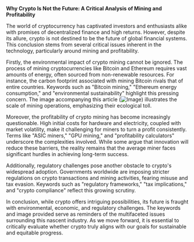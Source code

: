 **Why Crypto Is Not the Future: A Critical Analysis of Mining and Profitability**

The world of cryptocurrency has captivated investors and enthusiasts alike with promises of decentralized finance and high returns. However, despite its allure, crypto is not destined to be the future of global financial systems. This conclusion stems from several critical issues inherent in the technology, particularly around mining and profitability.

Firstly, the environmental impact of crypto mining cannot be ignored. The process of mining cryptocurrencies like Bitcoin and Ethereum requires vast amounts of energy, often sourced from non-renewable resources. For instance, the carbon footprint associated with mining Bitcoin rivals that of entire countries. Keywords such as "Bitcoin mining," "Ethereum energy consumption," and "environmental sustainability" highlight this pressing concern. The image accompanying this article (![Image](https://github.com/user-attachments/assets/b6e7b7a2-655e-4d44-8baa-20c566a3cb65)) illustrates the scale of mining operations, emphasizing their ecological toll.

Moreover, the profitability of crypto mining has become increasingly questionable. High initial costs for hardware and electricity, coupled with market volatility, make it challenging for miners to turn a profit consistently. Terms like "ASIC miners," "GPU mining," and "profitability calculators" underscore the complexities involved. While some argue that innovation will reduce these barriers, the reality remains that the average miner faces significant hurdles in achieving long-term success.

Additionally, regulatory challenges pose another obstacle to crypto's widespread adoption. Governments worldwide are imposing stricter regulations on crypto transactions and mining activities, fearing misuse and tax evasion. Keywords such as "regulatory frameworks," "tax implications," and "crypto compliance" reflect this growing scrutiny.

In conclusion, while crypto offers intriguing possibilities, its future is fraught with environmental, economic, and regulatory challenges. The keywords and image provided serve as reminders of the multifaceted issues surrounding this nascent industry. As we move forward, it is essential to critically evaluate whether crypto truly aligns with our goals for sustainable and equitable progress.
